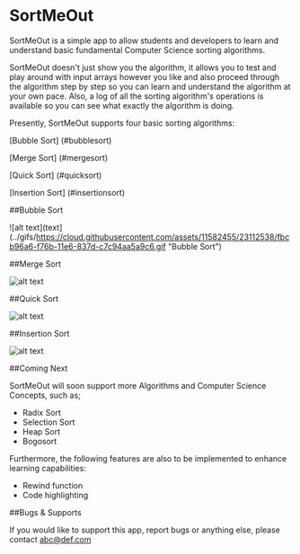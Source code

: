 # SortMeOut

SortMeOut is a simple app to allow students and developers to learn and understand basic fundamental Computer Science sorting algorithms.

SortMeOut doesn't just show you the algorithm, it allows you to test and play around with input arrays however you like and also proceed through the algorithm step by step so you can learn and understand the algorithm at your own pace. Also, a log of all the sorting algorithm's operations is available so you can see what exactly the algorithm is doing.

Presently, SortMeOut supports four basic sorting algorithms:

[Bubble Sort] (#bubblesort)

[Merge Sort] (#mergesort)

[Quick Sort] (#quicksort)

[Insertion Sort] (#insertionsort)

<a name="bubblesort" />
##Bubble Sort

![alt text](text](../gifs/https://cloud.githubusercontent.com/assets/11582455/23112538/fbcb96a6-f76b-11e6-837d-c7c94aa5a9c6.gif "Bubble Sort")

<a name="mergesort" />
##Merge Sort

![alt text](../gifs/https://cloud.githubusercontent.com/assets/11582455/23112548/0d7c477e-f76c-11e6-87c6-e721d20a3fb9.gif "Merge Sort")

<a name="quicksort" />
##Quick Sort

![alt text](../gifs/https://cloud.githubusercontent.com/assets/11582455/23112560/20a17cac-f76c-11e6-884e-cf40e4ca1469.gif "Quick Sort")

<a name="insertionsort" />
##Insertion Sort

![alt text](https://cloud.githubusercontent.com/assets/11582455/23112582/3cf03d1c-f76c-11e6-9154-57e240aca662.gif "Insertion Sort")


<a name="comingnext" />
##Coming Next

SortMeOut will soon support more Algorithms and Computer Science Concepts, such as;
- Radix Sort
- Selection Sort
- Heap Sort
- Bogosort

Furthermore, the following features are also to be implemented to enhance learning capabilities:
- Rewind function
- Code highlighting

<a name="bugsandsupport"/>
##Bugs & Supports

If you would like to support this app, report bugs or anything else, please contact abc@def.com
